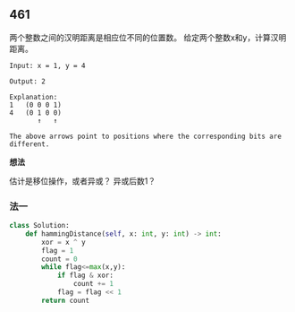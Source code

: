 ## 461

两个整数之间的汉明距离是相应位不同的位置数。
给定两个整数x和y，计算汉明距离。

```
Input: x = 1, y = 4

Output: 2

Explanation:
1   (0 0 0 1)
4   (0 1 0 0)
       ↑   ↑

The above arrows point to positions where the corresponding bits are different.
```

**想法**

估计是移位操作，或者异或？
异或后数1？


### 法一

```py
class Solution:
    def hammingDistance(self, x: int, y: int) -> int:
        xor = x ^ y
        flag = 1
        count = 0
        while flag<=max(x,y):
            if flag & xor:
                count += 1
            flag = flag << 1
        return count
        
```

